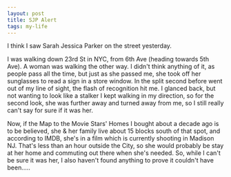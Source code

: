 ```yaml
---
layout: post
title: SJP Alert
tags: my-life
---
```

I think I saw Sarah Jessica Parker on the street yesterday.  

I was walking down 23rd St in NYC, from 6th Ave (heading towards 5th Ave).  A woman was walking the other way. I didn't think anything of it, as people pass all the time, but just as she passed me, she took off her sunglasses to read a sign in a store window.  In the split second before went out of my line of sight, the flash of recognition hit me.  I glanced back, but not wanting to look like a stalker I kept walking in my direction, so for the second look, she was further away and turned away from me, so I still really can't say for sure if it was her.  

Now, if the Map to the Movie Stars' Homes I bought about a decade ago is to be believed, she &amp; her family live about 15 blocks south of that spot, and according to IMDB, she's in a film which is currently shooting in Madison NJ.  That's less than an hour outside the City, so she would probably be stay at her home and commuting out there when she's needed.  So, while I can't be sure it was her, I also haven't found anything to prove it couldn't have been.....